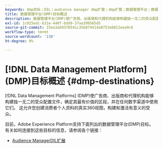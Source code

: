 ```yaml
---
keywords: dmp目标；DIL；audience manager dmp扩展；dmp扩展；数据管理平台；数据管理平台目标
title: 数据管理平台(DMP)目标概述
description: 数据管理平台(DMP)使广告商、出版商和代理机构能够构建独一无二的受众配置文件，确定其最有价值的细分市场，并在任何数字渠道中使用它们。 这允许您创建消费者个人资料的真实360视图，构建和激活有意义的受众。
exl-id: 1c925edc-b31e-440f-bdd9-37aa399565d5
source-git-commit: 15ea3ab9370541c35b874414a8753e8812eea9c6
workflow-type: tm+mt
source-wordcount: '138'
ht-degree: 0%

---
```


# [!DNL Data Management Platform] (DMP)目标概述 {#dmp-destinations}

[!DNL Data Management Platforms] (DMP)使广告商、出版商和代理机构能够构建独一无二的受众配置文件，确定其最有价值的区段，并在任何数字渠道中使用它们。 这允许您创建消费者个人资料的真实360视图，构建和激活有意义的受众。

目前，Adobe Experience Platform支持下面列出的数据管理平台(DMP)目标。 有关如何连接到这些目标的信息，请参阅各个链接：

* [Audience ManagerDIL扩展](aam-dil-extension.md)

